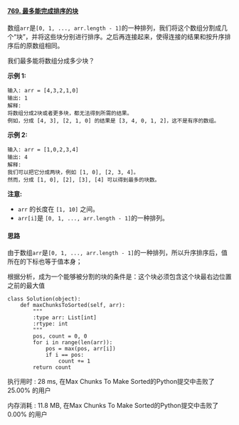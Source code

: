 #### [769. 最多能完成排序的块](https://leetcode-cn.com/problems/max-chunks-to-make-sorted/)

数组`arr`是`[0, 1, ..., arr.length - 1]`的一种排列，我们将这个数组分割成几个“块”，并将这些块分别进行排序。之后再连接起来，使得连接的结果和按升序排序后的原数组相同。

我们最多能将数组分成多少块？

**示例 1:**

```
输入: arr = [4,3,2,1,0]
输出: 1
解释:
将数组分成2块或者更多块，都无法得到所需的结果。
例如，分成 [4, 3], [2, 1, 0] 的结果是 [3, 4, 0, 1, 2]，这不是有序的数组。
```

**示例 2:**

```
输入: arr = [1,0,2,3,4]
输出: 4
解释:
我们可以把它分成两块，例如 [1, 0], [2, 3, 4]。
然而，分成 [1, 0], [2], [3], [4] 可以得到最多的块数。
```

**注意:**

- `arr` 的长度在 `[1, 10]` 之间。
- `arr[i]`是 `[0, 1, ..., arr.length - 1]`的一种排列。



#### 思路

由于数组`arr`是`[0, 1, ..., arr.length - 1]`的一种排列，所以升序排序后，值所在的下标也等于值本身；

根据分析，成为一个能够被分割的块的条件是：这个块必须包含这个块最右边位置之前的最大值

```
class Solution(object):
    def maxChunksToSorted(self, arr):
        """
        :type arr: List[int]
        :rtype: int
        """
        pos, count = 0, 0
        for i in range(len(arr)):
            pos = max(pos, arr[i])
            if i == pos:
                count += 1
        return count
```

执行用时 : 28 ms, 在Max Chunks To Make Sorted的Python提交中击败了25.00% 的用户

内存消耗 : 11.8 MB, 在Max Chunks To Make Sorted的Python提交中击败了0.00% 的用户